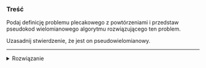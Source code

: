 ### Treść
Podaj definicję problemu plecakowego z powtórzeniami i przedstaw pseudokod wielomianowego algorytmu rozwiązującego ten problem.

Uzasadnij stwierdzenie, że jest on pseudowielomianowy.


------
<details><summary>Rozwiązanie</summary>
<p>
    
Mamy plecak o określonej pojemności oraz listę przedmiotów z ich wagą i wartością.
Musimy wziąć takie przedmioty, aby łączna ich wartość była jak największa.
Możemy brać dany przedmiot wiele razy.

https://pastebin.com/MCuZjvSM
(Jeśli mamy problem plecakowy bez powtórzeń, to pętla po j idzie od tyłu).

Jest pseudowielomianowy, ponieważ złożoność problemu nie zależy od rozmiaru wejścia, tylko od wartości liczb na wejściu.
Dokładniej im większe W - ile możemy spakować, tym dłużej działa nasz algorytm.
(Normalnie powinno być tak, że im więcej liczb na wejściu tym dłużej działa program nie zależnie od ich wartości).
